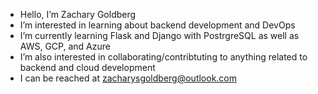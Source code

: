 - Hello, I’m Zachary Goldberg
- I’m interested in learning about backend development and DevOps
- I’m currently learning Flask and Django with PostrgreSQL as well as AWS, GCP, and Azure
- I’m also interested in collaborating/contribtuting to anything related to backend and cloud development
- I can be reached at zacharysgoldberg@outlook.com

<!---
zacharysgoldberg/zacharysgoldberg is a ✨ special ✨ repository because its `README.md` (this file) appears on your GitHub profile.
You can click the Preview link to take a look at your changes.
--->
